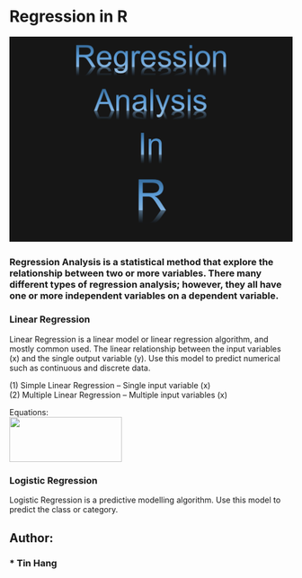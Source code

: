 # Regression in R  
<img src="RegressionAnalysisR.PNG">

### Regression Analysis is a statistical method that explore the relationship between two or more variables. There many different types of regression analysis; however, they all have one or more independent variables on a dependent variable.  
### Linear Regression
Linear Regression is a linear model or linear regression algorithm, and mostly common used. The linear relationship between the input variables (x) and the single output variable (y). 
Use this model to predict numerical such as continuous and discrete data.  

(1) Simple Linear Regression – Single input variable (x)  
(2) Multiple Linear Regression – Multiple input variables (x)  

Equations:  
<img src="https://render.githubusercontent.com/render/math?math=y%20%3D%20b_%7B0%7D%20%2B%20b_%7B1%7D*x" align="center" width="200" height="80">

### Logistic Regression
Logistic Regression is a predictive modelling algorithm.  Use this model to predict the class or category.  

## Author:  
### * Tin Hang  
